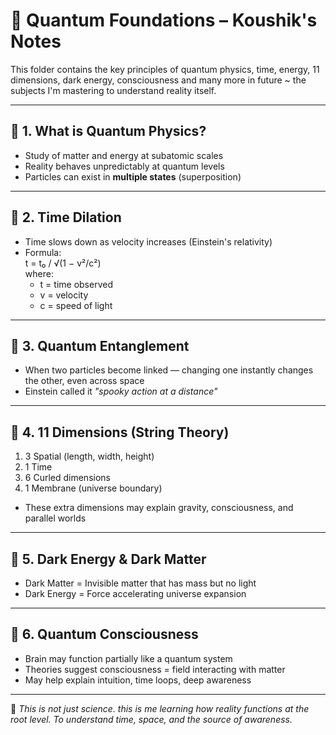 # 🔬 Quantum Foundations – Koushik's Notes

This folder contains the key principles of quantum physics, time, energy, 11 dimensions, dark energy, consciousness and many more in future ~ the subjects I'm mastering to understand reality itself.

---

## 🔹 1. What is Quantum Physics?

- Study of matter and energy at subatomic scales  
- Reality behaves unpredictably at quantum levels  
- Particles can exist in **multiple states** (superposition)

---

## 🔹 2. Time Dilation

- Time slows down as velocity increases (Einstein's relativity)  
- Formula:  
  t = t₀ / √(1 − v²/c²)  
  where:
  - t = time observed  
  - v = velocity  
  - c = speed of light

---

## 🔹 3. Quantum Entanglement

- When two particles become linked — changing one instantly changes the other, even across space  
- Einstein called it *"spooky action at a distance"*

---

## 🔹 4. 11 Dimensions (String Theory)

1. 3 Spatial (length, width, height)  
2. 1 Time  
3. 6 Curled dimensions  
4. 1 Membrane (universe boundary)

- These extra dimensions may explain gravity, consciousness, and parallel worlds

---

## 🔹 5. Dark Energy & Dark Matter

- Dark Matter = Invisible matter that has mass but no light  
- Dark Energy = Force accelerating universe expansion

---

## 🔹 6. Quantum Consciousness

- Brain may function partially like a quantum system  
- Theories suggest consciousness = field interacting with matter  
- May help explain intuition, time loops, deep awareness

---

🧠 *This is not just science. this is me learning how reality functions at the root level. To understand time, space, and the source of awareness.*
